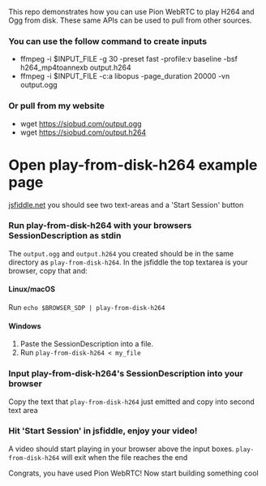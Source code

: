 This repo demonstrates how you can use Pion WebRTC to play H264 and Ogg from disk. These same APIs
can be used to pull from other sources.

### You can use the follow command to create inputs
* ffmpeg -i $INPUT_FILE -g 30  -preset fast -profile:v baseline -bsf h264_mp4toannexb output.h264
* ffmpeg -i $INPUT_FILE -c:a libopus -page_duration 20000 -vn output.ogg

### Or pull from my website
* wget https://siobud.com/output.ogg
* wget https://siobud.com/output.h264

# Open play-from-disk-h264 example page
[jsfiddle.net](https://jsfiddle.net/tve5x2oc/) you should see two text-areas and a 'Start Session' button

### Run play-from-disk-h264 with your browsers SessionDescription as stdin
The `output.ogg` and `output.h264` you created should be in the same directory as `play-from-disk-h264`. In the jsfiddle the top textarea is your browser, copy that and:

#### Linux/macOS
Run `echo $BROWSER_SDP | play-from-disk-h264`
#### Windows
1. Paste the SessionDescription into a file.
1. Run `play-from-disk-h264 < my_file`

### Input play-from-disk-h264's SessionDescription into your browser
Copy the text that `play-from-disk-h264` just emitted and copy into second text area

### Hit 'Start Session' in jsfiddle, enjoy your video!
A video should start playing in your browser above the input boxes. `play-from-disk-h264` will exit when the file reaches the end

Congrats, you have used Pion WebRTC! Now start building something cool
